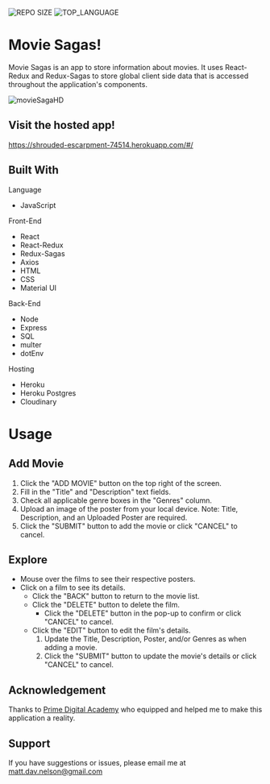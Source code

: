 ![REPO SIZE](https://img.shields.io/github/repo-size/scottbromander/the_marketplace.svg?style=flat-square)
![TOP_LANGUAGE](https://img.shields.io/github/languages/top/scottbromander/the_marketplace.svg?style=flat-square)

Movie Sagas!
======
Movie Sagas is an app to store information about movies. It uses React-Redux and Redux-Sagas to store global client side data that is accessed throughout the application's components.

![movieSagaHD](https://user-images.githubusercontent.com/98720000/177624720-2b947dc5-78e6-46ce-9eab-0684e4f73a7b.gif)

Visit the hosted app!
------
https://shrouded-escarpment-74514.herokuapp.com/#/

## Built With

Language
- JavaScript

Front-End
- React
- React-Redux
- Redux-Sagas
- Axios
- HTML
- CSS
- Material UI

Back-End
- Node
- Express
- SQL
- multer
- dotEnv

Hosting
- Heroku
- Heroku Postgres
- Cloudinary

Usage
======
Add Movie
------
1. Click the "ADD MOVIE" button on the top right of the screen.
2. Fill in the "Title" and "Description" text fields.
3. Check all applicable genre boxes in the "Genres" column.
4. Upload an image of the poster from your local device.
  Note: Title, Description, and an Uploaded Poster are required.
5. Click the "SUBMIT" button to add the movie or click "CANCEL" to cancel.

Explore
------
- Mouse over the films to see their respective posters.
- Click on a film to see its details.
  - Click the "BACK" button to return to the movie list.
  - Click the "DELETE" button to delete the film.
    - Click the "DELETE" button in the pop-up to confirm or click "CANCEL" to cancel.
  - Click the "EDIT" button to edit the film's details.
    1. Update the Title, Description, Poster, and/or Genres as when adding a movie.
    2. Click the "SUBMIT" button to update the movie's details or click "CANCEL" to cancel.

## Acknowledgement
Thanks to [Prime Digital Academy](www.primeacademy.io) who equipped and helped me to make this application a reality. 

## Support
If you have suggestions or issues, please email me at matt.dav.nelson@gmail.com
